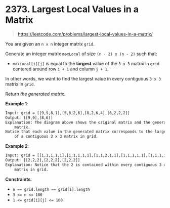 # 2373. Largest Local Values in a Matrix

> <https://leetcode.com/problems/largest-local-values-in-a-matrix/>

You are given an `n x n` integer matrix `grid`.

Generate an integer matrix `maxLocal` of size `(n - 2) x (n - 2)` such that:

- `maxLocal[i][j]` is equal to the **largest** value of the `3 x 3` matrix in
  `grid` centered around row `i + 1` and column `j + 1`.

In other words, we want to find the largest value in every contiguous `3 x 3`
matrix in `grid`.

Return *the generated matrix*.

**Example 1**:

```txt
Input: grid = [[9,9,8,1],[5,6,2,6],[8,2,6,4],[6,2,2,2]]
Output: [[9,9],[8,6]]
Explanation: The diagram above shows the original matrix and the generated
    matrix.
Notice that each value in the generated matrix corresponds to the largest value
    of a contiguous 3 x 3 matrix in grid.
```

**Example 2**:

```txt
Input: grid = [[1,1,1,1,1],[1,1,1,1,1],[1,1,2,1,1],[1,1,1,1,1],[1,1,1,1,1]]
Output: [[2,2,2],[2,2,2],[2,2,2]]
Explanation: Notice that the 2 is contained within every contiguous 3 x 3
    matrix in grid.
```

**Constraints**:

- `n == grid.length == grid[i].length`
- `3 <= n <= 100`
- `1 <= grid[i][j] <= 100`
